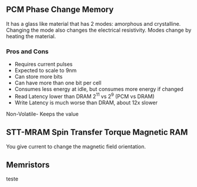 ## PCM Phase Change Memory

It has a glass like material that has 2 modes: amorphous and crystalline. Changing the mode also changes the electrical resistivity. Modes change by heating the material.

### Pros and Cons 

- Requires current pulses
- Expected to scale to 9nm
- Can store more bits 
- Can have more than one bit per cell
- Consumes less energy at idle, but consumes more energy if changed 
- Read Latency lower than DRAM $2^{11}$ vs $2^9$ (PCM vs DRAM)
- Write Latency is much worse than DRAM, about 12x slower


Non-Volatile- Keeps the value 


## STT-MRAM Spin Transfer Torque Magnetic RAM

You give current to change the magnetic field orientation. 

## Memristors 



teste
